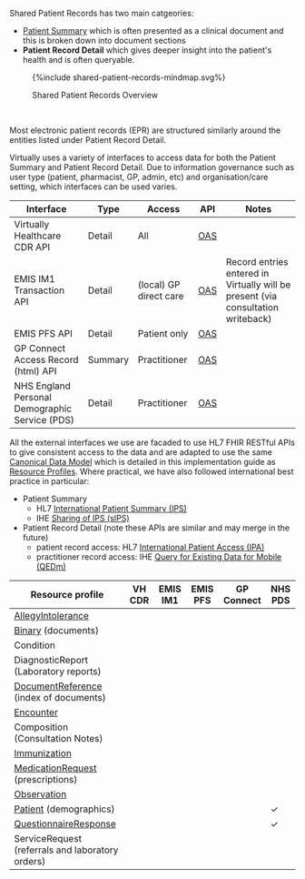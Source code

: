 
Shared Patient Records has two main catgeories:

- [Patient Summary](StructureDefinition-PatientSummary.html) which is often presented as a clinical document and this is broken down into document sections 
- **Patient Record Detail** which gives deeper insight into the patient's health and is often queryable.

<figure>
{%include shared-patient-records-mindmap.svg%}
<p id="fX.X.X.X-X" class="figureTitle">Shared Patient Records Overview</p>
</figure>
<br clear="all">

Most electronic patient records (EPR) are structured similarly around the entities listed under Patient Record Detail.

Virtually uses a variety of interfaces to access data for both the Patient Summary and Patient Record Detail. Due to information governance such as user type (patient, pharmacist, GP, admin, etc) and organisation/care setting, which interfaces can be used varies.  

| Interface                                      | Type    | Access                 | API                                                                                                                    | Notes                                                                            |
|------------------------------------------------|---------|------------------------|------------------------------------------------------------------------------------------------------------------------|----------------------------------------------------------------------------------|
| Virtually Healthcare CDR API                   | Detail  | All                    | [OAS](https://pjoxxcgvvf.execute-api.eu-west-2.amazonaws.com/swagger-ui/index.html#/VH%20Clinical%20Data%20Repository) |                                                                                  |
| EMIS IM1 Transaction API                       | Detail  | (local) GP direct care | [OAS](https://pjoxxcgvvf.execute-api.eu-west-2.amazonaws.com/swagger-ui/index.html#/EMIS%20Web)                        | Record entries entered in Virtually will be present (via consultation writeback) |
| EMIS PFS API                                   | Detail  | Patient only           | [OAS](https://836ix1x1m8.execute-api.eu-west-2.amazonaws.com/swagger-ui/index.html)                                    | |
| GP Connect Access Record (html) API            | Summary | Practitioner           | [OAS](https://fubfc00id1.execute-api.eu-west-2.amazonaws.com/swagger-ui/index.html#/GP%20Connect)                      | |
| NHS England Personal Demographic Service (PDS) | Detail | Practitioner | [OAS](https://fubfc00id1.execute-api.eu-west-2.amazonaws.com/swagger-ui/index.html#/NHS%20England%20Service) | | 

All the external interfaces we use are facaded to use HL7 FHIR RESTful APIs to give consistent access to the data and are adapted to use the same [Canonical Data Model](https://www.enterpriseintegrationpatterns.com/patterns/messaging/CanonicalDataModel.html) which is detailed in this implementation guide as [Resource Profiles](artifacts.html#5).
Where practical, we have also followed international best practice in particular:

- Patient Summary 
  - HL7 [International Patient Summary (IPS)](https://build.fhir.org/ig/HL7/fhir-ips/index.html)
  - IHE [Sharing of IPS (sIPS)](https://profiles.ihe.net/ITI/sIPS/index.html)
- Patient Record Detail (note these APIs are similar and may merge in the future)
  - patient record access: HL7 [International Patient Access (IPA)](https://build.fhir.org/ig/HL7/fhir-ipa/)
  - practitioner record access: IHE [Query for Existing Data for Mobile (QEDm)](https://build.fhir.org/ig/IHE/QEDm/branches/master/index.html)

| Resource profile                                                                     | VH CDR | EMIS IM1 | EMIS PFS | GP Connect | NHS PDS | 
|--------------------------------------------------------------------------------------|--------|----------|----------|------------|---------|
| [AllegyIntolerance](StructureDefinition-AllergyIntolerance.html)                     |        |          |          |            |       |
| [Binary](StructureDefinition-Binary.html) (documents)                                |        |          |          |            |       |
| Condition                                                                            |        |          |          |            |       |
| DiagnosticReport (Laboratory reports)                                                |        |          |          |            |       |
| [DocumentReference](StructureDefinition-DocumentReference.html) (index of documents) |        |          |          |            |       |
| [Encounter](StructureDefinition-Encounter.html)                                      |        |          |          |            |       |
| Composition (Consultation Notes)                                                     |        |          |          |            |       |
| [Immunization](StructureDefinition-Immunization.html)                                |        |          |          |            |       |
| [MedicationRequest](StructureDefinition-MedicationRequest.html) (prescriptions)      |        |          |          |            |       |
| [Observation](StructureDefinition-Observation.html)                                  |        |          |          |            |       |
| [Patient](StructureDefinition-Patient.html) (demographics)                           |        |          |          |            |  &#10003;     |
| [QuestionnaireResponse](StructureDefinition-QuestionnaireResponse.html)              |        |          |          |            |  &#10003;     |
| ServiceRequest (referrals and laboratory orders)                                     |        |          |          |            |       |
